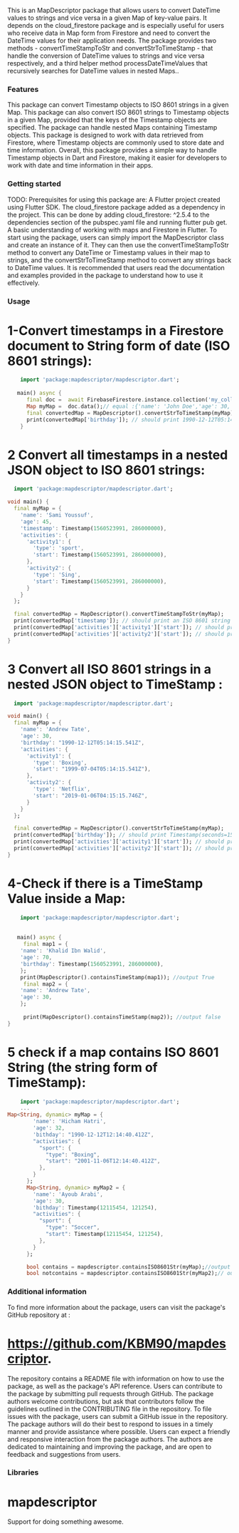 
This is an MapDescriptor package that allows users to convert DateTime values to strings and vice versa in a given Map of key-value pairs. It depends on the cloud_firestore package and is especially useful for users who receive data in Map form from Firestore and need to convert the DateTime values for their application needs. The package provides two methods - convertTimeStampToStr and convertStrToTimeStamp - that handle the conversion of DateTime values to strings and vice versa respectively, and a third helper method processDateTimeValues that recursively searches for DateTime values in nested Maps..

### Features
This package can convert Timestamp objects to ISO 8601 strings in a given Map. This package can also convert ISO 8601 strings to Timestamp objects in a given Map, provided that the keys of the Timestamp objects are specified. The package can handle nested Maps containing Timestamp objects. This package is designed to work with data retrieved from Firestore, where Timestamp objects are commonly used to store date and time information. Overall, this package provides a simple way to handle Timestamp objects in Dart and Firestore, making it easier for developers to work with date and time information in their apps.

### Getting started
TODO: Prerequisites for using this package are: A Flutter project created using Flutter SDK. The cloud_firestore package added as a dependency in the project. This can be done by adding cloud_firestore: ^2.5.4 to the dependencies section of the pubspec.yaml file and running flutter pub get. A basic understanding of working with maps and Firestore in Flutter. To start using the package, users can simply import the MapDescriptor class and create an instance of it. They can then use the convertTimeStampToStr method to convert any DateTime or Timestamp values in their map to strings, and the convertStrToTimeStamp method to convert any strings back to DateTime values. It is recommended that users read the documentation and examples provided in the package to understand how to use it effectively.

### Usage
# 1-Convert timestamps in a Firestore document to String form of date (ISO 8601 strings):
```dart
    import 'package:mapdescriptor/mapdescriptor.dart';
     
   main() async {
      final doc =  await FirebaseFirestore.instance.collection('my_collection').doc('my_doc').get();
      Map myMap =  doc.data();// equal :{'name': 'John Doe','age': 30,'birthday': Timestamp(seconds=1560523991, nanoseconds=286000000),};
      final convertedMap = MapDescriptor().convertStrToTimeStamp(myMap);
      print(convertedMap['birthday']); // should print 1990-12-12T05:14:15.541Z
    }
```    
# 2 Convert all timestamps in a nested JSON object to ISO 8601 strings:
```dart
  import 'package:mapdescriptor/mapdescriptor.dart';

void main() {
  final myMap = {
    'name': 'Sami Youssuf',
    'age': 45,
    'timestamp': Timestamp(1560523991, 286000000),
    'activities': {
      'activity1': {
        'type': 'sport',
        'start': Timestamp(1560523991, 286000000),
      },
      'activity2': {
        'type': 'Sing',
        'start': Timestamp(1560523991, 286000000),
      }
    }
  };

  final convertedMap = MapDescriptor().convertTimeStampToStr(myMap);
  print(convertedMap['timestamp']); // should print an ISO 8601 string of this date ex :1990-12-12T05:14:15.541Z
  print(convertedMap['activities']['activity1']['start']); // should print an ISO 8601 string of this date ex :1990-12-12T05:14:15.541Z
  print(convertedMap['activities']['activity2']['start']); // should print an ISO 8601 string of this date ex :1990-12-12T05:14:15.541Z
}
```
# 3 Convert all ISO 8601 strings in a nested JSON object to TimeStamp :
```dart
  import 'package:mapdescriptor/mapdescriptor.dart';

void main() {
  final myMap = {
    'name': 'Andrew Tate',
    'age': 30,
    'birthday': "1990-12-12T05:14:15.541Z",
    'activities': {
      'activity1': {
        'type': 'Boxing',
        'start': "1999-07-04T05:14:15.541Z"),
      },
      'activity2': {
        'type': 'Netflix',
        'start': "2019-01-06T04:15:15.746Z",
      }
    }
  };

  final convertedMap = MapDescriptor().convertStrToTimeStamp(myMap);
  print(convertedMap['birthday']); // should print Timestamp(seconds=1560523991, nanoseconds=286000000)
  print(convertedMap['activities']['activity1']['start']); // should print Timestamp(seconds=1560523991, nanoseconds=286000000)
  print(convertedMap['activities']['activity2']['start']); // should print Timestamp(seconds=1560523991, nanoseconds=286000000)
}
```
# 4-Check if there is a TimeStamp Value inside a Map:
```dart
    import 'package:mapdescriptor/mapdescriptor.dart';
    
    
   main() async {
     final map1 = {
    'name': 'Khalid Ibn Walid',
    'age': 70,
    'birthday': Timestamp(1560523991, 286000000),
    };
    print(MapDescriptor().containsTimeStamp(map1)); //output True
     final map2 = {
    'name': 'Andrew Tate',
    'age': 30,
    };
    
     print(MapDescriptor().containsTimeStamp(map2)); //output false
}
``` 
# 5 check if a map contains ISO 8601 String (the string form of TimeStamp):
```dart
    import 'package:mapdescriptor/mapdescriptor.dart';
    ...
Map<String, dynamic> myMap = {
        'name': 'Hicham Hatri',
        'age': 32,
        'bithday': "1990-12-12T12:14:40.412Z",
        "activities": {
          "sport": {
            "type": "Boxing",
            "start": "2001-11-06T12:14:40.412Z",
          },
        }
      };
      Map<String, dynamic> myMap2 = {
        'name': 'Ayoub Arabi',
        'age': 30,
        'bithday': Timestamp(12115454, 121254),
        "activities": {
          "sport": {
            "type": "Soccer",
            "start": Timestamp(12115454, 121254),
          },
        }
      };

      bool contains = mapdescriptor.containsISO8601Str(myMap);//output true
      bool notcontains = mapdescriptor.containsISO8601Str(myMap2);// output false
```
### Additional information

To find more information about the package, users can visit the package's GitHub repository at :
# https://github.com/KBM90/mapdescriptor.
The repository contains a README file with information on how to use the package, as well as the package's API reference. Users can contribute to the package by submitting pull requests through GitHub. The package authors welcome contributions, but ask that contributors follow the guidelines outlined in the CONTRIBUTING file in the repository. To file issues with the package, users can submit a GitHub issue in the repository. The package authors will do their best to respond to issues in a timely manner and provide assistance where possible. Users can expect a friendly and responsive interaction from the package authors. The authors are dedicated to maintaining and improving the package, and are open to feedback and suggestions from users.

### Libraries

# mapdescriptor

Support for doing something awesome.
